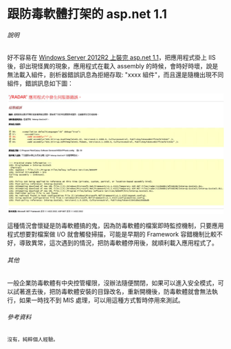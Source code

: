 # 跟防毒軟體打架的 asp.net 1.1
###### 說明
好不容易在 [Windows Server 2012R2 上裝完 asp.net 1.1](install_aspnet11_on_windows_server_2012r2.md)，把應用程式掛上 IIS 後，卻出現怪異的現象，應用程式在載入 assembly 的時候，會時好時壞，說是無法載入組件，剖析器錯誤訊息為拒絕存取: "xxxx 組件"，而且還是隨機出現不同組件，錯誤訊息如下圖：

![2022120281439](./pics/2022120281439.png)

這種情況會懷疑是防毒軟體搞的鬼，因為防毒軟體的檔案即時監控機制，只要應用程式想要對檔案做 I/O 就會觸發掃描，可能是早期的 Framework 容錯機制比較不好，導致異常，這次遇到的情況，把防毒軟體停用後，就順利載入應用程式了。

###### 其他

一般企業防毒軟體有中央控管權限，沒辦法隨便關閉，如果可以進入安全模式，可以試著進去後，把防毒軟體安裝的目錄改名，重新開機後，防毒軟體就會無法執行，如果一時找不到 MIS 處理，可以用這種方式暫時停用來測試。


###### 參考資料
	沒有，純粹個人經驗。